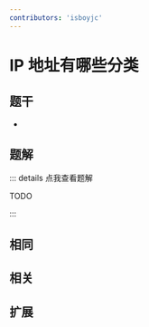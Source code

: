 ```yaml
---
contributors: 'isboyjc'
---
```


# IP 地址有哪些分类


## 题干

- 



## 题解

::: details 点我查看题解

  TODO

:::



## 相同


## 相关


## 扩展

